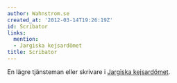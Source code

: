 ```yaml
---
author: Wahnstrom.se
created_at: '2012-03-14T19:26:19Z'
id: Scribator
links:
  mention:
  - Jargiska kejsardömet
title: Scribator
---
```


En lägre tjänsteman eller skrivare i [Jargiska kejsardömet].

  [Jargiska kejsardömet]: Jargiska_kejsardömet